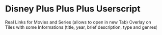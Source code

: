 # Disney Plus Plus Plus Userscript

Real Links for Movies and Series (allows to open in new Tab)
Overlay on Tiles with some Informations (title, year, brief description, type and genres)
